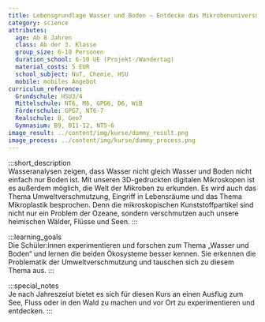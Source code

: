 ```yaml
---
title: Lebensgrundlage Wasser und Boden – Entdecke das Mikrobenuniversum
category: science
attributes:
  age: Ab 8 Jahren
  class: Ab der 3. Klasse
  group_size: 6-10 Personen
  duration_school: 6-10 UE (Projekt-/Wandertag)
  material_costs: 5 EUR
  school_subject: NuT, Chemie, HSU
  mobile: mobiles Angebot
curriculum_reference:
  Grundschule: HSU3/4
  Mittelschule: NT6, M6, GPG6, D6, WiB
  Förderschule: GPG7, NT6-7
  Realschule: B, Geo7
  Gymnasium: B9, B11-12, NT5-6
image_result: ../content/img/kurse/dummy_result.png
image_process: ../content/img/kurse/dummy_process.png
---
```

:::short_description  
Wasseranalysen zeigen, dass Wasser nicht gleich Wasser und Boden nicht einfach nur Boden ist. Mit unseren 3D-gedruckten digitalen Mikroskopen ist es außerdem möglich, die Welt der Mikroben zu erkunden. Es wird auch das Thema Umweltverschmutzung, Eingriff in Lebensräume und das Thema Mikroplastik besprochen. Denn die mikroskopischen Kunststoffpartikel sind nicht nur ein Problem der Ozeane, sondern verschmutzen auch unsere heimischen Wälder, Flüsse und Seen.
:::

:::learning_goals  
Die Schüler:innen experimentieren und forschen zum Thema „Wasser und Boden“ und lernen die beiden Ökosysteme besser kennen. Sie erkennen die Problematik der Umweltverschmutzung und tauschen sich zu diesem Thema aus.
:::

:::special_notes  
Je nach Jahreszeiut bietet es sich für diesen Kurs an einen Ausflug zum See, Fluss oder in den Wald zu machen und vor Ort zu experimentieren und entdecken.
:::
